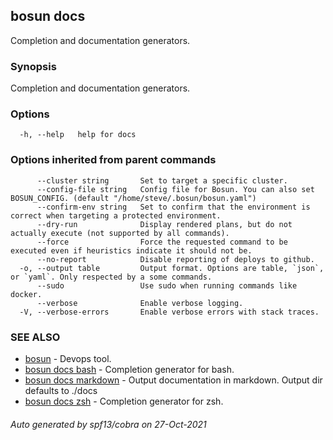 ## bosun docs

Completion and documentation generators.

### Synopsis

Completion and documentation generators.

### Options

```
  -h, --help   help for docs
```

### Options inherited from parent commands

```
      --cluster string       Set to target a specific cluster.
      --config-file string   Config file for Bosun. You can also set BOSUN_CONFIG. (default "/home/steve/.bosun/bosun.yaml")
      --confirm-env string   Set to confirm that the environment is correct when targeting a protected environment.
      --dry-run              Display rendered plans, but do not actually execute (not supported by all commands).
      --force                Force the requested command to be executed even if heuristics indicate it should not be.
      --no-report            Disable reporting of deploys to github.
  -o, --output table         Output format. Options are table, `json`, or `yaml`. Only respected by a some commands.
      --sudo                 Use sudo when running commands like docker.
      --verbose              Enable verbose logging.
  -V, --verbose-errors       Enable verbose errors with stack traces.
```

### SEE ALSO

* [bosun](bosun.md)	 - Devops tool.
* [bosun docs bash](bosun_docs_bash.md)	 - Completion generator for bash.
* [bosun docs markdown](bosun_docs_markdown.md)	 - Output documentation in markdown. Output dir defaults to ./docs
* [bosun docs zsh](bosun_docs_zsh.md)	 - Completion generator for zsh.

###### Auto generated by spf13/cobra on 27-Oct-2021
